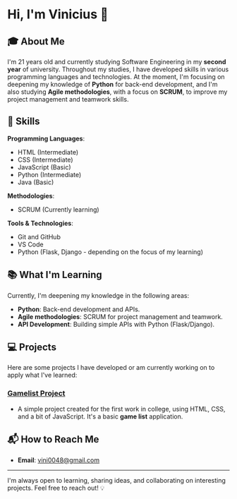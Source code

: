# Hi, I'm Vinicius 👋

## 🎓 About Me

I'm 21 years old and currently studying Software Engineering in my **second year** of university. Throughout my studies, I have developed skills in various programming languages and technologies. At the moment, I'm focusing on deepening my knowledge of **Python** for back-end development, and I'm also studying **Agile methodologies**, with a focus on **SCRUM**, to improve my project management and teamwork skills.

## 🚀 Skills

**Programming Languages**:
- HTML (Intermediate)
- CSS (Intermediate)
- JavaScript (Basic)
- Python (Intermediate)
- Java (Basic)

**Methodologies**:
- SCRUM (Currently learning)

**Tools & Technologies**:
- Git and GitHub
- VS Code
- Python (Flask, Django - depending on the focus of my learning)

## 📚 What I'm Learning

Currently, I'm deepening my knowledge in the following areas:
- **Python**: Back-end development and APIs.
- **Agile methodologies**: SCRUM for project management and teamwork.
- **API Development**: Building simple APIs with Python (Flask/Django).

## 💻 Projects

Here are some projects I have developed or am currently working on to apply what I've learned:

### [Gamelist Project](https://github.com/viniciusmoraesz/Gamelist_Project)
- A simple project created for the first work in college, using HTML, CSS, and a bit of JavaScript. It's a basic **game list** application.

## 📬 How to Reach Me

- **Email**: [vini0048@gmail.com](mailto:vini0048@gmail.com)

---

I'm always open to learning, sharing ideas, and collaborating on interesting projects. Feel free to reach out! 💡
